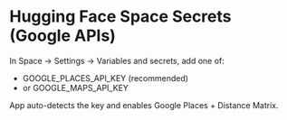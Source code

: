 # Hugging Face Space Secrets (Google APIs)
In Space → Settings → Variables and secrets, add one of:
- GOOGLE_PLACES_API_KEY  (recommended)
- or GOOGLE_MAPS_API_KEY

App auto-detects the key and enables Google Places + Distance Matrix.

